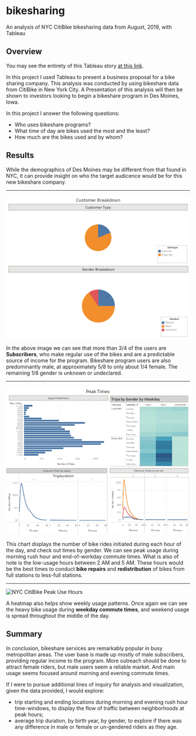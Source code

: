 # bikesharing
An analysis of NYC CitiBike bikesharing data from August, 2019, with Tableau

## Overview
You may see the entirety of this Tableau story [at this link](https://public.tableau.com/views/NYCCitiBikeChallenge_16613098784890/NYCCitiBikeChallenge?:language=en-US&publish=yes&:display_count=n&:origin=viz_share_link).

In this project I used Tableau to present a business proposal for a bike sharing company. This analysis was conducted by using bikeshare data from CitiBike in New York City. A Presentation of this analysis will then be shown to investors looking to begin a bikeshare program in Des Moines, Iowa.

In this project I answer the following questions:

- Who uses bikeshare programs?
- What time of day are bikes used the most and the least?
- How much are the bikes used and by whom?

## Results
While the demographics of Des Moines may be different from that found in NYC, it can provide insight on who the target audicence would be for this new bikeshare company.
***
![NYC CitiBike Customer Breakdown](Images/customer_breakdown.png)

In the above image we can see that more than 3/4 of the users are **Subscribers**, who make regular use of the bikes and are a predictable source of income for the program. Bikeshare program users are also predominantly male, at approximately 5/8 to only about 1/4 female. The remaining 1/8 gender is unknown or undeclared.
***

![NYC CitiBike Total Rides by Time of Day](Images/peak_times.png)

This chart displays the number of bike rides initiated during each hour of the day, and check out times by gender. We can see peak usage during morning rush hour and end-of-workday commute times. What is also of note is the low-usage hours between 2 AM and 5 AM. These hours would be the best times to conduct **bike repairs** and **redistribution** of bikes from full stations to less-full stations.
***
![NYC CitiBike Peak Use Hours](Images/trips_by_weekday)

A heatmap also helps show weekly usage patterns. Once again we can see the heavy bike usage during **weekday commute times**, and weekend usage is spread throughout the middle of the day.

## Summary
In conclusion, bikeshare services are remarkably popular in busy metropolitan areas. The user base is made up mostly of male subscribers, providing regular income to the program. More outreach should be done to attract female riders, but male users seem a reliable market. And main usage seems focused around morning and evening commute times.

If I were to pursue additional lines of inquiry for analysis and visualization, given the data provided, I would explore:
- trip starting and ending locations during morning and evening rush hour time-windows, to display the flow of traffic between neighborhoods at peak hours;
- average trip duration, by birth year, by gender, to explore if there was any difference in male or female or un-gendered riders as they age.
